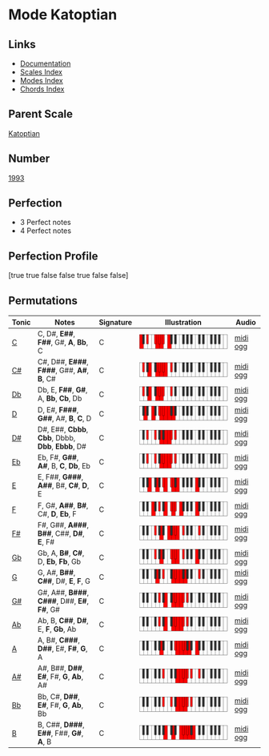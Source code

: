 # Mode Katoptian

## Links

- [Documentation](index.md)
- [Scales Index](Scales.md)
- [Modes Index](Modes.md)
- [Chords Index](Chords.md)

## Parent Scale

[Katoptian](ScaleKatoptian.md)

## Number

[1993](https://ianring.com/musictheory/scales/1993)

## Perfection

- 3 Perfect notes
- 4 Perfect notes

## Perfection Profile

[true true false false true false false]

## Permutations

| Tonic | Notes | Signature | Illustration | Audio |
|-------|-------|-----------|--------------|-------|
| [C](ModeCNaturalKatoptian.md) | C, D#, **E##**, **F##**, G#, **A**, **Bb**, C | C | ![CNaturalKatoptian](ModeCNaturalKatoptian.png) | [midi](ModeCNaturalKatoptian.mid) [ogg](ModeCNaturalKatoptian.ogg) |
| [C#](ModeCSharpKatoptian.md) | C#, D##, **E###**, **F###**, G##, **A#**, **B**, C# | C | ![CSharpKatoptian](ModeCSharpKatoptian.png) | [midi](ModeCSharpKatoptian.mid) [ogg](ModeCSharpKatoptian.ogg) |
| [Db](ModeDFlatKatoptian.md) | Db, E, **F##**, **G#**, A, **Bb**, **Cb**, Db | C | ![DFlatKatoptian](ModeDFlatKatoptian.png) | [midi](ModeDFlatKatoptian.mid) [ogg](ModeDFlatKatoptian.ogg) |
| [D](ModeDNaturalKatoptian.md) | D, E#, **F###**, **G##**, A#, **B**, **C**, D | C | ![DNaturalKatoptian](ModeDNaturalKatoptian.png) | [midi](ModeDNaturalKatoptian.mid) [ogg](ModeDNaturalKatoptian.ogg) |
| [D#](ModeDSharpKatoptian.md) | D#, E##, **Cbbb**, **Cbb**, Dbbb, **Dbb**, **Ebbb**, D# | C | ![DSharpKatoptian](ModeDSharpKatoptian.png) | [midi](ModeDSharpKatoptian.mid) [ogg](ModeDSharpKatoptian.ogg) |
| [Eb](ModeEFlatKatoptian.md) | Eb, F#, **G##**, **A#**, B, **C**, **Db**, Eb | C | ![EFlatKatoptian](ModeEFlatKatoptian.png) | [midi](ModeEFlatKatoptian.mid) [ogg](ModeEFlatKatoptian.ogg) |
| [E](ModeENaturalKatoptian.md) | E, F##, **G###**, **A##**, B#, **C#**, **D**, E | C | ![ENaturalKatoptian](ModeENaturalKatoptian.png) | [midi](ModeENaturalKatoptian.mid) [ogg](ModeENaturalKatoptian.ogg) |
| [F](ModeFNaturalKatoptian.md) | F, G#, **A##**, **B#**, C#, **D**, **Eb**, F | C | ![FNaturalKatoptian](ModeFNaturalKatoptian.png) | [midi](ModeFNaturalKatoptian.mid) [ogg](ModeFNaturalKatoptian.ogg) |
| [F#](ModeFSharpKatoptian.md) | F#, G##, **A###**, **B##**, C##, **D#**, **E**, F# | C | ![FSharpKatoptian](ModeFSharpKatoptian.png) | [midi](ModeFSharpKatoptian.mid) [ogg](ModeFSharpKatoptian.ogg) |
| [Gb](ModeGFlatKatoptian.md) | Gb, A, **B#**, **C#**, D, **Eb**, **Fb**, Gb | C | ![GFlatKatoptian](ModeGFlatKatoptian.png) | [midi](ModeGFlatKatoptian.mid) [ogg](ModeGFlatKatoptian.ogg) |
| [G](ModeGNaturalKatoptian.md) | G, A#, **B##**, **C##**, D#, **E**, **F**, G | C | ![GNaturalKatoptian](ModeGNaturalKatoptian.png) | [midi](ModeGNaturalKatoptian.mid) [ogg](ModeGNaturalKatoptian.ogg) |
| [G#](ModeGSharpKatoptian.md) | G#, A##, **B###**, **C###**, D##, **E#**, **F#**, G# | C | ![GSharpKatoptian](ModeGSharpKatoptian.png) | [midi](ModeGSharpKatoptian.mid) [ogg](ModeGSharpKatoptian.ogg) |
| [Ab](ModeAFlatKatoptian.md) | Ab, B, **C##**, **D#**, E, **F**, **Gb**, Ab | C | ![AFlatKatoptian](ModeAFlatKatoptian.png) | [midi](ModeAFlatKatoptian.mid) [ogg](ModeAFlatKatoptian.ogg) |
| [A](ModeANaturalKatoptian.md) | A, B#, **C###**, **D##**, E#, **F#**, **G**, A | C | ![ANaturalKatoptian](ModeANaturalKatoptian.png) | [midi](ModeANaturalKatoptian.mid) [ogg](ModeANaturalKatoptian.ogg) |
| [A#](ModeASharpKatoptian.md) | A#, B##, **D##**, **E#**, F#, **G**, **Ab**, A# | C | ![ASharpKatoptian](ModeASharpKatoptian.png) | [midi](ModeASharpKatoptian.mid) [ogg](ModeASharpKatoptian.ogg) |
| [Bb](ModeBFlatKatoptian.md) | Bb, C#, **D##**, **E#**, F#, **G**, **Ab**, Bb | C | ![BFlatKatoptian](ModeBFlatKatoptian.png) | [midi](ModeBFlatKatoptian.mid) [ogg](ModeBFlatKatoptian.ogg) |
| [B](ModeBNaturalKatoptian.md) | B, C##, **D###**, **E##**, F##, **G#**, **A**, B | C | ![BNaturalKatoptian](ModeBNaturalKatoptian.png) | [midi](ModeBNaturalKatoptian.mid) [ogg](ModeBNaturalKatoptian.ogg) |
